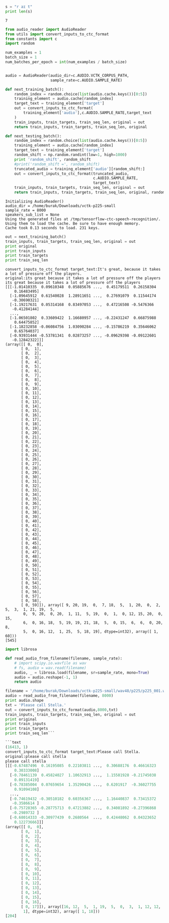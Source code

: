 
```python
s = "r aɪ t"
print len(s)
```

```text
7
```



```python
from audio_reader import AudioReader
from utils import convert_inputs_to_ctc_format
from constants import c
import random

num_examples = 1
batch_size = 1
num_batches_per_epoch = int(num_examples / batch_size)


audio = AudioReader(audio_dir=c.AUDIO.VCTK_CORPUS_PATH,
                    sample_rate=c.AUDIO.SAMPLE_RATE)

def next_training_batch():
    random_index = random.choice(list(audio.cache.keys())[0:5])
    training_element = audio.cache[random_index]
    target_text = training_element['target']
    out = convert_inputs_to_ctc_format(
        training_element['audio'],c.AUDIO.SAMPLE_RATE,target_text
    )
    train_inputs, train_targets, train_seq_len, original = out
    return train_inputs, train_targets, train_seq_len, original

def next_testing_batch():
    random_index = random.choice(list(audio.cache.keys())[0:5])
    training_element = audio.cache[random_index]
    target_text = training_element['target']
    random_shift = np.random.randint(low=1, high=1000)
    print 'random_shift', random_shift
    #print('random_shift =', random_shift)
    truncated_audio = training_element['audio'][random_shift:]
    out = convert_inputs_to_ctc_format(truncated_audio,
                                       c.AUDIO.SAMPLE_RATE,
                                       target_text)
    train_inputs, train_targets, train_seq_len, original = out
    return train_inputs, train_targets, train_seq_len, original, random_shift
```

```text
Initializing AudioReader()
audio_dir = /home/burak/Downloads/vctk-p225-small
sample_rate = 8000
speakers_sub_list = None
Using the generated files at /tmp/tensorflow-ctc-speech-recognition/. Using them to load the cache. Be sure to have enough memory.
Cache took 0.13 seconds to load. 231 keys.
```



```python
out = next_training_batch()
train_inputs, train_targets, train_seq_len, original = out
print original
print train_inputs
print train_targets
print train_seq_len
```

```text
convert_inputs_to_ctc_format target_text:It's great, because it takes a lot of pressure off the players.
original:its great because it takes a lot of pressure off the players
its great because it takes a lot of pressure off the players
[[[-1.01410335  0.09610348  0.05885676 ...,  0.45179511  0.26158304
    0.16483495]
  [-1.09645912  0.61540028  1.28911651 ...,  0.27691079  0.11544174
   -0.30690321]
  [-1.19217631  0.05314168  0.83497053 ...,  0.47216508 -0.5476366
   -0.41284144]
  ..., 
  [-1.06501802  0.33609422  1.16680957 ..., -0.22431247  0.66875988
    0.64475852]
  [-1.18232858 -0.06084756  1.03090284 ..., -0.15786219  0.35646062
    0.65764037]
  [-0.93931444 -0.53781341  0.02873257 ..., -0.09629398 -0.09122601
   -0.12842322]]]
(array([[ 0,  0],
       [ 0,  1],
       [ 0,  2],
       [ 0,  3],
       [ 0,  4],
       [ 0,  5],
       [ 0,  6],
       [ 0,  7],
       [ 0,  8],
       [ 0,  9],
       [ 0, 10],
       [ 0, 11],
       [ 0, 12],
       [ 0, 13],
       [ 0, 14],
       [ 0, 15],
       [ 0, 16],
       [ 0, 17],
       [ 0, 18],
       [ 0, 19],
       [ 0, 20],
       [ 0, 21],
       [ 0, 22],
       [ 0, 23],
       [ 0, 24],
       [ 0, 25],
       [ 0, 26],
       [ 0, 27],
       [ 0, 28],
       [ 0, 29],
       [ 0, 30],
       [ 0, 31],
       [ 0, 32],
       [ 0, 33],
       [ 0, 34],
       [ 0, 35],
       [ 0, 36],
       [ 0, 37],
       [ 0, 38],
       [ 0, 39],
       [ 0, 40],
       [ 0, 41],
       [ 0, 42],
       [ 0, 43],
       [ 0, 44],
       [ 0, 45],
       [ 0, 46],
       [ 0, 47],
       [ 0, 48],
       [ 0, 49],
       [ 0, 50],
       [ 0, 51],
       [ 0, 52],
       [ 0, 53],
       [ 0, 54],
       [ 0, 55],
       [ 0, 56],
       [ 0, 57],
       [ 0, 58],
       [ 0, 59]]), array([ 9, 20, 19,  0,  7, 18,  5,  1, 20,  0,  2,  5,  3,  1, 21, 19,  5,
        0,  9, 20,  0, 20,  1, 11,  5, 19,  0,  1,  0, 12, 15, 20,  0, 15,
        6,  0, 16, 18,  5, 19, 19, 21, 18,  5,  0, 15,  6,  6,  0, 20,  8,
        5,  0, 16, 12,  1, 25,  5, 18, 19], dtype=int32), array([ 1, 60]))
[545]
```


```python
import librosa

def read_audio_from_filename(filename, sample_rate):
    # import scipy.io.wavfile as wav
    # fs, audio = wav.read(filename)
    audio, _ = librosa.load(filename, sr=sample_rate, mono=True)
    audio = audio.reshape(-1, 1)
    return audio

filename = '/home/burak/Downloads/vctk-p225-small/wav48/p225/p225_001.wav'
audio = read_audio_from_filename(filename, 8000)
print audio.shape
txt = 'Please call Stella.'
out = convert_inputs_to_ctc_format(audio,8000,txt)
train_inputs, train_targets, train_seq_len, original = out
print original
print train_inputs
print train_targets
print train_seq_len```

```text
(16413, 1)
convert_inputs_to_ctc_format target_text:Please call Stella.
original:please call stella
please call stella
[[[-0.67487496  0.16195085  0.22103811 ...,  0.30688176  0.46616323
    0.30333008]
  [-0.78461139  0.45824027  1.10632913 ...,  1.15581928 -0.21745038
    0.09131419]
  [-0.78385004  0.07659654  1.35290426 ...,  0.6201917  -0.36027755
    0.91094108]
  ..., 
  [-0.74619432 -0.30510182  0.60356367 ...,  1.16440837  0.73415372
   -0.3586614 ]
  [-0.75728365 -0.28775713  0.47213882 ...,  0.34081892 -0.27396868
   -0.2989732 ]
  [-0.68014333 -0.30977439  0.2680564  ...,  0.42448062  0.04323652
    0.12273666]]]
(array([[ 0,  0],
       [ 0,  1],
       [ 0,  2],
       [ 0,  3],
       [ 0,  4],
       [ 0,  5],
       [ 0,  6],
       [ 0,  7],
       [ 0,  8],
       [ 0,  9],
       [ 0, 10],
       [ 0, 11],
       [ 0, 12],
       [ 0, 13],
       [ 0, 14],
       [ 0, 15],
       [ 0, 16],
       [ 0, 17]]), array([16, 12,  5,  1, 19,  5,  0,  3,  1, 12, 12,  0, 19, 20,  5, 12, 12,
        1], dtype=int32), array([ 1, 18]))
[204]
```













